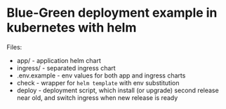 # Blue-Green deployment example in kubernetes with helm #

Files:
- app/ - application helm chart
- ingress/ - separated ingress chart
- .env.example - env values for both app and ingress charts
- check - wrapper for `helm template` with env substitution
- deploy - deployment script, which install (or upgrade) second release near old, and switch ingress when new release is ready